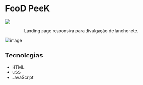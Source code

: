 # FooD PeeK

<img src="https://user-images.githubusercontent.com/73097560/115834477-dbab4500-a447-11eb-908a-139a6edaec5c.gif">

<p align="center">Landing page responsiva para divulgação de lanchonete.</p>


![image](https://github.com/gabrielkkskx/FoodPeek/assets/111579958/4e5644e4-16c1-4c2b-bedc-08f583f912e5)

## Tecnologias
* HTML
* CSS
* JavaScript
